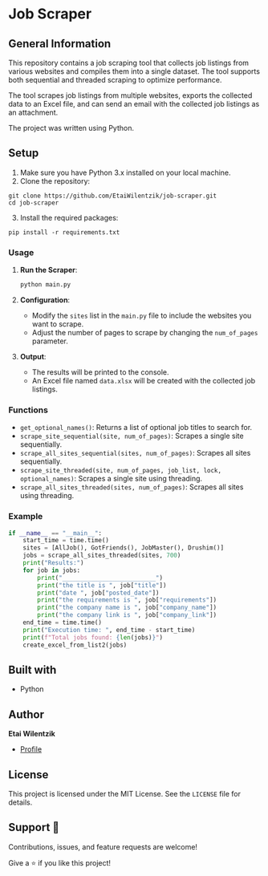 # Job Scraper

## General Information
This repository contains a job scraping tool that collects job listings from various websites and compiles them into a single dataset. The tool supports both sequential and threaded scraping to optimize performance.

The tool scrapes job listings from multiple websites, exports the collected data to an Excel file, and can send an email with the collected job listings as an attachment.

The project was written using Python.

## Setup
1. Make sure you have Python 3.x installed on your local machine.
2. Clone the repository:
```
git clone https://github.com/EtaiWilentzik/job-scraper.git
cd job-scraper
```
3. Install the required packages:
```
pip install -r requirements.txt
```

### Usage
1. **Run the Scraper**:
    ```sh
    python main.py
    ```

2. **Configuration**:
    - Modify the `sites` list in the `main.py` file to include the websites you want to scrape.
    - Adjust the number of pages to scrape by changing the `num_of_pages` parameter.

3. **Output**:
    - The results will be printed to the console.
    - An Excel file named `data.xlsx` will be created with the collected job listings.

### Functions
- `get_optional_names()`: Returns a list of optional job titles to search for.
- `scrape_site_sequential(site, num_of_pages)`: Scrapes a single site sequentially.
- `scrape_all_sites_sequential(sites, num_of_pages)`: Scrapes all sites sequentially.
- `scrape_site_threaded(site, num_of_pages, job_list, lock, optional_names)`: Scrapes a single site using threading.
- `scrape_all_sites_threaded(sites, num_of_pages)`: Scrapes all sites using threading.

### Example
```python
if __name__ == "__main__":
    start_time = time.time()
    sites = [AllJob(), GotFriends(), JobMaster(), Drushim()]
    jobs = scrape_all_sites_threaded(sites, 700)
    print("Results:")
    for job in jobs:
        print("__________________________")
        print("the title is ", job["title"])
        print("date ", job["posted_date"])
        print("the requirements is ", job["requirements"])
        print("the company name is ", job["company_name"])
        print("the company link is ", job["company_link"])
    end_time = time.time()
    print("Execution time: ", end_time - start_time)
    print(f"Total jobs found: {len(jobs)}")
    create_excel_from_list2(jobs)
```

## Built with
- Python

## Author
**Etai Wilentzik**
* [Profile](https://github.com/EtaiWilentzik)

## License
This project is licensed under the MIT License. See the `LICENSE` file for details.

## Support 🤝
Contributions, issues, and feature requests are welcome!

Give a ⭐️ if you like this project!
